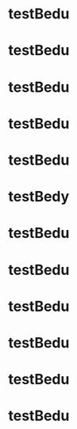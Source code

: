 # testBedu
# testBedu
# testBedu
# testBedu
# testBedu
# testBedy
# testBedu
# testBedu
# testBedu
# testBedu
# testBedu
# testBedu
